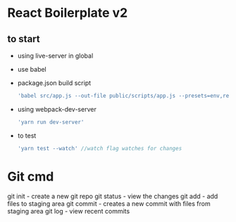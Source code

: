 # React Boilerplate v2

## to start

* using live-server in global
* use babel
* package.json build script
  ```javascript
  'babel src/app.js --out-file public/scripts/app.js --presets=env,react --watch';
  ```
* using webpack-dev-server
  ```javascript
  'yarn run dev-server'
  ```

* to test
  ```javascript
  'yarn test --watch' //watch flag watches for changes
  ```

# Git cmd

git init - create a new git repo
git status - view the changes
git add - add files to staging area
git commit - creates a new commit with files from staging area
git log - view recent commits

